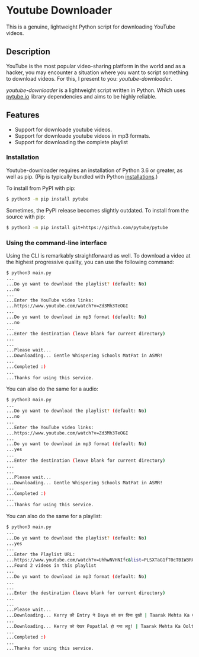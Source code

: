 # Youtube Downloader

This is a genuine, lightweight Python script for downloading YouTube videos.

## Description

YouTube is the most popular video-sharing platform in the world and as a hacker, you may encounter a situation where you want to script something to download videos. For this, I present to you: *youtube-downloader*.

*youtube-downloader* is a lightweight script written in Python. Which uses [pytube.io](https://pytube.io) library
dependencies and aims to be highly reliable.

## Features

- Support for downloade youtube videos.
- Support for downloade youtube videos in mp3 formats.
- Support for downloading the complete playlist

### Installation

Youtube-downloader requires an installation of Python 3.6 or greater, as well as pip. (Pip is typically bundled with Python [installations](https://python.org/downloads).)

To install from PyPI with pip:

```bash
$ python3 -m pip install pytube
```

Sometimes, the PyPI release becomes slightly outdated. To install from the source with pip:

```bash
$ python3 -m pip install git+https://github.com/pytube/pytube
```

### Using the command-line interface

Using the CLI is remarkably straightforward as well. To download a video at the highest progressive quality, you can use the following command:
```bash
$ python3 main.py
...
...Do yo want to download the playlist? (default: No)
...no
...
...Enter the YouTube video links: 
...https://www.youtube.com/watch?v=Zd3Mh3TeOGI
...
...Do yo want to download in mp3 format (default: No)
...no
...
...Enter the destination (leave blank for current directory)
...
...
...Please wait...
...Downloading... Gentle Whispering Schools MatPat in ASMR! 
...
...Completed :)
...
...Thanks for using this service.
```

You can also do the same for a audio:
```bash
$ python3 main.py
...
...Do yo want to download the playlist? (default: No)
...no
...
...Enter the YouTube video links: 
...https://www.youtube.com/watch?v=Zd3Mh3TeOGI
...
...Do yo want to download in mp3 format (default: No)
...yes
...
...Enter the destination (leave blank for current directory)
...
...
...Please wait...
...Downloading... Gentle Whispering Schools MatPat in ASMR! 
...
...Completed :)
...
...Thanks for using this service.
```

You can also do the same for a playlist:
```bash
$ python3 main.py
...
...Do yo want to download the playlist? (default: No)
...yes
...
...Enter the Playlist URL: 
...https://www.youtube.com/watch?v=UhhwNVHNIfc&list=PLSXTaG1fT0cTB1W3RGt8WR1nciBbv_QEN
...Found 2 videos in this playlist
...
...Do yo want to download in mp3 format (default: No)
...
...
...Enter the destination (leave blank for current directory)
...
...
...Please wait...
...Downloading... Kerry की Entry ने Daya को कर दिया दुखी | Taarak Mehta Ka Ooltah Chashmah | Kerry Entry
...
...Downloading... Kerry को देखर Popatlal हो गया लट्टू! | Taarak Mehta Ka Ooltah Chashmah | Kerry Entry
...
...Completed :)
...
...Thanks for using this service.
```